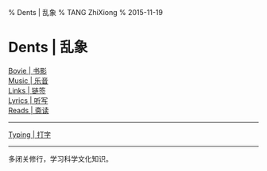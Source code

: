 % Dents | 乱象
% TANG ZhiXiong
% 2015-11-19

Dents | 乱象
============

<!--
<div class="posts">
#. [Bovie | 书影](douban.html)
#. [Music | 乐音](xiami.html)
#. [Links | 链签](links.html)
#. [Reads | 斋读](reads.html)
</div>-->

<div id="buckets">

<div><a href="douban.html">Bovie | 书影</a></div>
<div><a href="xiami.html">Music | 乐音</a></div>
<div><a href="links.html">Links | 链签</a></div>
<div><a href="lyrics.html">Lyrics | 听写</a></div>
<div><a href="reads.html">Reads | 斋读</a></div><hr/>
    
<div><a href="typing.html">Typing | 打字</a></div>

</div>

---

多闭关修行，学习科学文化知识。